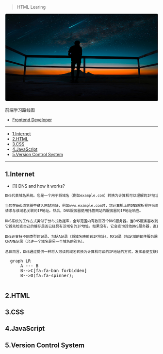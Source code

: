 > HTML Learing

![](Image/Banner.png)

前端学习路线图

* [Frontend Developer](https://roadmap.sh/frontend)

---


- [1.Internet](#1internet)
- [2.HTML](#2html)
- [3.CSS](#3css)
- [4.JavaScript](#4javascript)
- [5.Version Control System](#5version-control-system)


---

## 1.Internet


* [1] DNS and how it works?

```markdown
DNS代表域名系统。它是一个用于将域名（例如example.com）转换为计算机可以理解的IP地址的系统。

当您在Web浏览器中键入网站地址，例如www.example.com时，您计算机上的DNS解析程序会向DNS服务器发送请求，
请求与该域名关联的IP地址。然后，DNS服务器使用托管网站的服务器的IP地址响应。

DNS系统的工作方式类似于分布式数据库，全球范围内有数百万个DNS服务器。当DNS服务器收到域名请求时，
它首先检查自己的缓存是否已经具有该域名的IP地址。如果没有，它会查询其他DNS服务器，直到找到正确的IP地址。

DNS还支持不同类型的记录，包括A记录（将域名映射到IP地址）、MX记录（指定域的邮件服务器）和
CNAME记录（允许一个域名是另一个域名的别名）。

总体而言，DNS通过提供一种将人可读的域名转换为计算机可读的IP地址的方式，发挥着使互联网正常运行的关键作用。
```



<!DOCTYPE html>
<html lang="en">
  <body>
    <pre class="mermaid">
  graph LR
      A --- B
      B-->C[fa:fa-ban forbidden]
      B-->D(fa:fa-spinner);
    </pre>
    <script type="module">
      import mermaid from 'https://cdn.jsdelivr.net/npm/mermaid@10/dist/mermaid.esm.min.mjs';
    </script>
  </body>
</html>










## 2.HTML




## 3.CSS




## 4.JavaScript






## 5.Version Control System 
